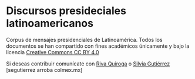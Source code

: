 # Discursos presideciales latinoamericanos
Corpus de mensajes presidenciales de Latinoamérica. 
Todos los documentos se han compartido con fines académicos únicamente y bajo la licencia [Creative Commons CC BY 4.0](https://creativecommons.org/licenses/by/4.0/deed.es)

Si deseas contribuir comunícate con [Riva Quiroga](https://github.com/orgs/corpusenespanol/people/rivaquiroga) o [Silvia Gutiérrez](twitter.com/espejolento) [segutierrez arroba colmex.mx]
